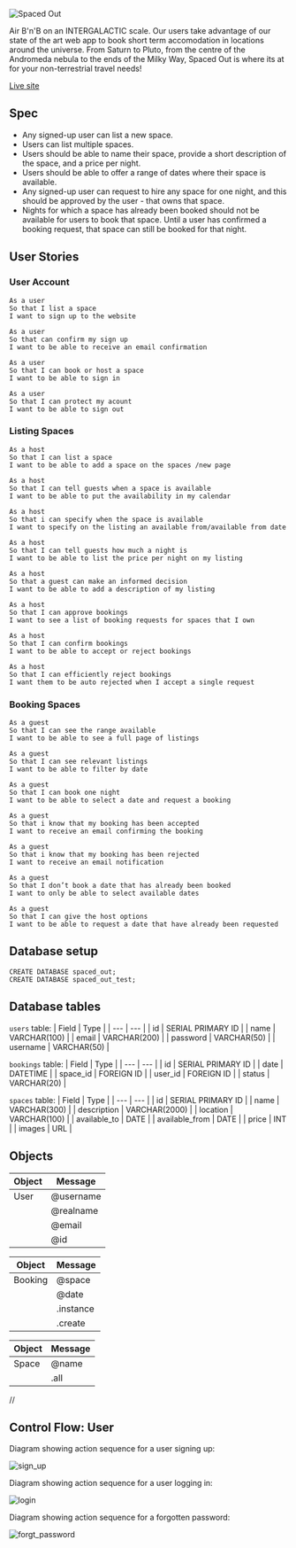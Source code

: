 ![Spaced Out](images/spacedout_logo.png)

Air B'n'B on an INTERGALACTIC scale. Our users take advantage of our state of the art web app to book short term accomodation in locations around the universe. From Saturn to Pluto, from the centre of the Andromeda nebula to the ends of the Milky Way, Spaced Out is where its at for your non-terrestrial travel needs!

[Live site](https://spacedout-makers-bnb.herokuapp.com)

## Spec

- Any signed-up user can list a new space.
- Users can list multiple spaces.
- Users should be able to name their space, provide a short description of the space, and a price per night.
- Users should be able to offer a range of dates where their space is available.
- Any signed-up user can request to hire any space for one night, and this should be approved by the user - that owns that space.
- Nights for which a space has already been booked should not be available for users to book that space.
Until a user has confirmed a booking request, that space can still be booked for that night.

## User Stories

### User Account
```
As a user
So that I list a space
I want to sign up to the website

As a user 
So that can confirm my sign up
I want to be able to receive an email confirmation

As a user
So that I can book or host a space
I want to be able to sign in

As a user
So that I can protect my acount
I want to be able to sign out
```

### Listing Spaces
```
As a host
So that I can list a space
I want to be able to add a space on the spaces /new page

As a host
So that I can tell guests when a space is available
I want to be able to put the availability in my calendar

As a host
So that i can specify when the space is available
I want to specify on the listing an available from/available from date

As a host
So that I can tell guests how much a night is
I want to be able to list the price per night on my listing

As a host 
So that a guest can make an informed decision
I want to be able to add a description of my listing

As a host
So that I can approve bookings
I want to see a list of booking requests for spaces that I own

As a host
So that I can confirm bookings
I want to be able to accept or reject bookings

As a host
So that I can efficiently reject bookings
I want them to be auto rejected when I accept a single request
```

### Booking Spaces
```
As a guest
So that I can see the range available
I want to be able to see a full page of listings

As a guest
So that I can see relevant listings
I want to be able to filter by date

As a guest
So that I can book one night
I want to be able to select a date and request a booking

As a guest
So that i know that my booking has been accepted
I want to receive an email confirming the booking

As a guest
So that i know that my booking has been rejected
I want to receive an email notification

As a guest 
So that I don’t book a date that has already been booked
I want to only be able to select available dates

As a guest
So that I can give the host options
I want to be able to request a date that have already been requested
```

## Database setup
```
CREATE DATABASE spaced_out;
CREATE DATABASE spaced_out_test;
```

## Database tables
`users` table:
| Field | Type |
| --- | --- |
| id | SERIAL PRIMARY ID |
| name | VARCHAR(100) |
| email | VARCHAR(200) |
| password | VARCHAR(50) |
| username | VARCHAR(50) |

`bookings` table:
| Field | Type |
| --- | --- |
| id | SERIAL PRIMARY ID |
| date | DATETIME |
| space_id | FOREIGN ID |
| user_id | FOREIGN ID |
| status | VARCHAR(20) |

`spaces` table:
| Field | Type |
| --- | --- |
| id | SERIAL PRIMARY ID |
| name | VARCHAR(300) |
| description | VARCHAR(2000) |
| location | VARCHAR(100) |
| available_to | DATE |
| available_from | DATE |
| price | INT |
| images | URL |


## Objects

| Object | Message |
| --- | --- |
| User | @username |
| |  @realname |
| | @email |
| | @id |

| Object | Message |
| --- | --- |
| Booking | @space |
| | @date |
| | .instance |
| | .create |

| Object | Message |
| --- | --- |
| Space | @name |
| | .all |


//
## Control Flow: User

Diagram showing action sequence for a user signing up:

![sign_up](images/sign_up.png)

Diagram showing action sequence for a user logging in:

![login](images/login.png)

Diagram showing action sequence for a forgotten password:

![forgt_password](images/forgot_password.png)


